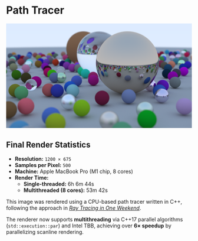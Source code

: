 # Path Tracer

![final scene](https://github.com/jinhgkim/Path-Tracer/blob/main/img/final_scene.png)

## Final Render Statistics

- **Resolution:** `1200 × 675`
- **Samples per Pixel:** `500`
- **Machine:** Apple MacBook Pro (M1 chip, 8 cores)
- **Render Time:**
  - **Single-threaded:** 6h 6m 44s
  - **Multithreaded (8 cores):** 53m 42s

This image was rendered using a CPU-based path tracer written in C++, following the approach in [_Ray Tracing in One Weekend_](https://raytracing.github.io/books/RayTracingInOneWeekend.html).

The renderer now supports **multithreading** via C++17 parallel algorithms (`std::execution::par`) and Intel TBB, achieving over **6× speedup** by parallelizing scanline rendering.
